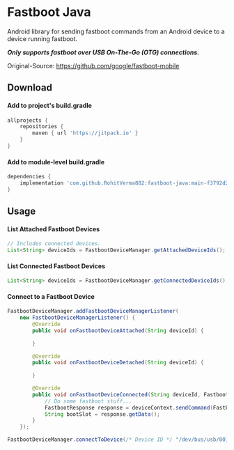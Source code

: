 # Fastboot Java

Android library for sending fastboot commands from an Android device to a device running fastboot.

***Only supports fastboot over USB On-The-Go (OTG) connections.***

Original-Source: https://github.com/google/fastboot-mobile

## Download

#### Add to project's build.gradle
```gradle
allprojects {
    repositories {
        maven { url 'https://jitpack.io' }
    }
}
```

#### Add to module-level build.gradle
```gradle
dependencies {
    implementation 'com.github.RohitVerma882:fastboot-java:main-f3792d2b19-1'
}
```

## Usage
#### List Attached Fastboot Devices
```java
// Includes connected devices.
List<String> deviceIds = FastbootDeviceManager.getAttachedDeviceIds();
```

#### List Connected Fastboot Devices
```java
List<String> deviceIds = FastbootDeviceManager.getConnectedDeviceIds();
```

#### Connect to a Fastboot Device
```java
FastbootDeviceManager.addFastbootDeviceManagerListener(
    new FastbootDeviceManagerListener() {
        @Override
        public void onFastbootDeviceAttached(String deviceId) {
            
        }

        @Override
        public void onFastbootDeviceDetached(String deviceId) {
            
        }

        @Override
        public void onFastbootDeviceConnected(String deviceId, FastbootDeviceContext deviceContext) {
            // Do some fastboot stuff...
            FastbootResponse response = deviceContext.sendCommand(FastbootCommand.getVar("current-slot"));
            String bootSlot = response.getData();
        }
    });

FastbootDeviceManager.connectToDevice(/* Device ID */ "/dev/bus/usb/001/002");
```
